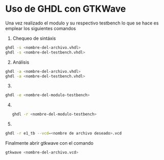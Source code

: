 # Uso de GHDL con GTKWave

Una vez realizado el modulo y su respectivo testbench lo que se hace es emplear los siguientes comandos

1. Chequeo de sintáxis

```bash
ghdl -s <nombre-del-archivo.vhdl>
ghdl -s <nombre-del-testbench.vhdl>
```

2. Análisis
   
```bash
ghdl -a <nombre-del-archivo.vhdl>
ghdl -a <nombre-del-testbench.vhdl>
```

3.

```bash
ghdl -e <nombre-del-modulo-testbench>
```

4. 
```bash
   ghdl -r <nombre-del-modulo-testbench>
   ```

5. 

```bash
ghdl -r e1_tb --vcd=<nombre de archivo deseado>.vcd
```

Finalmente abrir gtkwave con el comando

```bash
gtkwave <nombre-del-archivo.vcd>
```

